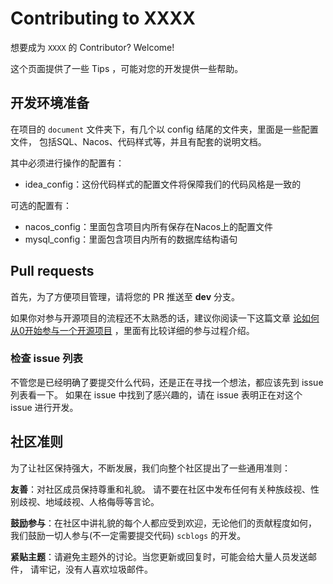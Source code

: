 # Contributing to XXXX

想要成为 `XXXX` 的 Contributor? Welcome!

这个页面提供了一些 Tips ，可能对您的开发提供一些帮助。

## 开发环境准备

在项目的 `document` 文件夹下，有几个以 config 结尾的文件夹，里面是一些配置文件， 包括SQL、Nacos、代码样式等，并且有配套的说明文档。

其中必须进行操作的配置有：

- idea_config：这份代码样式的配置文件将保障我们的代码风格是一致的

可选的配置有：

- nacos_config：里面包含项目内所有保存在Nacos上的配置文件
- mysql_config：里面包含项目内所有的数据库结构语句

## Pull requests

首先，为了方便项目管理，请将您的 PR 推送至 **dev** 分支。

如果你对参与开源项目的流程还不太熟悉的话，建议你阅读一下这篇文章 [论如何从0开始参与一个开源项目](https://juejin.cn/post/7152695026517016584) ，里面有比较详细的参与过程介绍。

### 检查 issue 列表

不管您是已经明确了要提交什么代码，还是正在寻找一个想法，都应该先到 issue 列表看一下。 如果在 issue 中找到了感兴趣的，请在 issue 表明正在对这个 issue 进行开发。

## 社区准则

为了让社区保持强大，不断发展，我们向整个社区提出了一些通用准则：

**友善**：对社区成员保持尊重和礼貌。 请不要在社区中发布任何有关种族歧视、性别歧视、地域歧视、人格侮辱等言论。

**鼓励参与**：在社区中讲礼貌的每个人都应受到欢迎，无论他们的贡献程度如何， 我们鼓励一切人参与(不一定需要提交代码) `scblogs` 的开发。

**紧贴主题**：请避免主题外的讨论。当您更新或回复时，可能会给大量人员发送邮件， 请牢记，没有人喜欢垃圾邮件。
